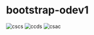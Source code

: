 # bootstrap-odev1
![cscs](https://user-images.githubusercontent.com/118208883/207376549-72c8bfad-725c-4787-b6cc-619d34041c13.JPG)
![ccds](https://user-images.githubusercontent.com/118208883/207376557-b04d9281-1e4e-4fe8-a646-b049801f594f.JPG)
![csac](https://user-images.githubusercontent.com/118208883/207376579-9ee10fd4-30fc-4505-a990-645798f96ea0.JPG)
